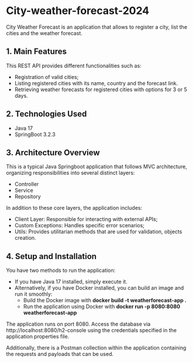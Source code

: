 # City-weather-forecast-2024
City Weather Forecast is an application that allows to register a city, list the cities and the weather forecast.

## 1. Main Features
This REST API provides different functionalities such as:
- Registration of valid cities;
- Listing registered cities with its name, country and the forecast link.
- Retrieving weather forecasts for registered cities with options for 3 or 5 days.

## 2. Technologies Used
- Java 17
- SpringBoot 3.2.3

## 3. Architecture Overview
This is a typical Java Springboot application that follows MVC architecture, organizing responsibilities into several distinct layers:

- Controller
- Service
- Repository

In addition to these core layers, the application includes:
- Client Layer: Responsible for interacting with external APIs;
- Custom Exceptions: Handles specific error scenarios;
- Utils: Provides utilitarian methods that are used for validation, objects creation.

## 4. Setup and Installation
You have two methods to run the application:

- If you have Java 17 installed, simply execute it.
- Alternatively, if you have Docker installed, you can build an image and run it smoothly:
  - Build the Docker image with **docker build -t weatherforecast-app .**
  - Run the application using Docker with **docker run -p 8080:8080 weatherforecast-app**

The application runs on port 8080. Access the database via http://localhost:8080/h2-console using the credentials specified in the application properties file.

Additionally, there is a Postman collection within the application containing the requests and payloads that can be used.